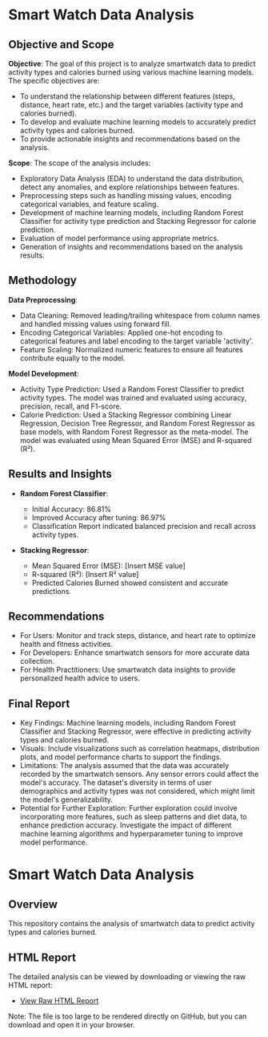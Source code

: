# Smart Watch Data Analysis

## Objective and Scope
**Objective**: The goal of this project is to analyze smartwatch data to predict activity types and calories burned using various machine learning models. The specific objectives are:
- To understand the relationship between different features (steps, distance, heart rate, etc.) and the target variables (activity type and calories burned).
- To develop and evaluate machine learning models to accurately predict activity types and calories burned.
- To provide actionable insights and recommendations based on the analysis.

**Scope**: The scope of the analysis includes:
- Exploratory Data Analysis (EDA) to understand the data distribution, detect any anomalies, and explore relationships between features.
- Preprocessing steps such as handling missing values, encoding categorical variables, and feature scaling.
- Development of machine learning models, including Random Forest Classifier for activity type prediction and Stacking Regressor for calorie prediction.
- Evaluation of model performance using appropriate metrics.
- Generation of insights and recommendations based on the analysis results.

## Methodology
**Data Preprocessing**:
- Data Cleaning: Removed leading/trailing whitespace from column names and handled missing values using forward fill.
- Encoding Categorical Variables: Applied one-hot encoding to categorical features and label encoding to the target variable 'activity'.
- Feature Scaling: Normalized numeric features to ensure all features contribute equally to the model.

**Model Development**:
- Activity Type Prediction: Used a Random Forest Classifier to predict activity types. The model was trained and evaluated using accuracy, precision, recall, and F1-score.
- Calorie Prediction: Used a Stacking Regressor combining Linear Regression, Decision Tree Regressor, and Random Forest Regressor as base models, with Random Forest Regressor as the meta-model. The model was evaluated using Mean Squared Error (MSE) and R-squared (R²).

## Results and Insights
- **Random Forest Classifier**:
  - Initial Accuracy: 86.81%
  - Improved Accuracy after tuning: 86.97%
  - Classification Report indicated balanced precision and recall across activity types.

- **Stacking Regressor**:
  - Mean Squared Error (MSE): [Insert MSE value]
  - R-squared (R²): [Insert R² value]
  - Predicted Calories Burned showed consistent and accurate predictions.

## Recommendations
- For Users: Monitor and track steps, distance, and heart rate to optimize health and fitness activities.
- For Developers: Enhance smartwatch sensors for more accurate data collection.
- For Health Practitioners: Use smartwatch data insights to provide personalized health advice to users.

## Final Report
- Key Findings: Machine learning models, including Random Forest Classifier and Stacking Regressor, were effective in predicting activity types and calories burned.
- Visuals: Include visualizations such as correlation heatmaps, distribution plots, and model performance charts to support the findings.
- Limitations: The analysis assumed that the data was accurately recorded by the smartwatch sensors. Any sensor errors could affect the model's accuracy. The dataset's diversity in terms of user demographics and activity types was not considered, which might limit the model's generalizability.
- Potential for Further Exploration: Further exploration could involve incorporating more features, such as sleep patterns and diet data, to enhance prediction accuracy. Investigate the impact of different machine learning algorithms and hyperparameter tuning to improve model performance.

# Smart Watch Data Analysis

## Overview
This repository contains the analysis of smartwatch data to predict activity types and calories burned.

## HTML Report
The detailed analysis can be viewed by downloading or viewing the raw HTML report:
- [View Raw HTML Report](https://github.com/rbsvd/SmartWatch-Data-Analysis/raw/main/SmartWatchDataAnalysis.html)

Note: The file is too large to be rendered directly on GitHub, but you can download and open it in your browser.
